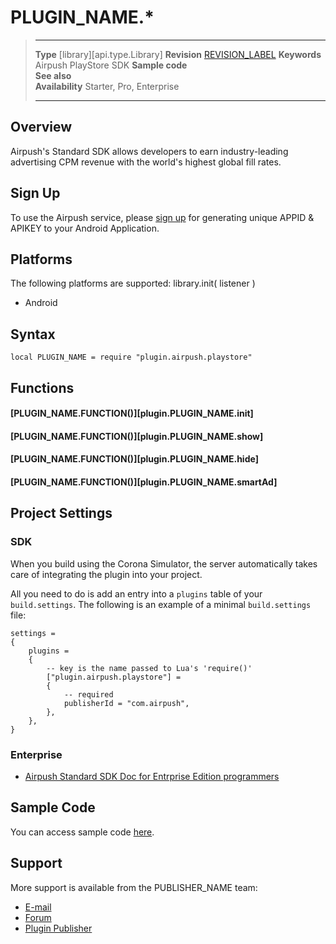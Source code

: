 # PLUGIN_NAME.*

> --------------------- ------------------------------------------------------------------------------------------
> __Type__              [library][api.type.Library]
> __Revision__          [REVISION_LABEL](REVISION_URL)
> __Keywords__          Airpush PlayStore SDK
> __Sample code__       
> __See also__          
> __Availability__      Starter, Pro, Enterprise
> --------------------- ------------------------------------------------------------------------------------------

## Overview

Airpush's Standard SDK allows developers to earn industry-leading advertising CPM revenue with the world's highest global fill rates.

## Sign Up

To use the Airpush service, please [sign up](http://manage.airpush.com/publishers/publishers/) for generating unique APPID & APIKEY to your Android Application.

## Platforms

The following platforms are supported:  library.init( listener )

* Android

## Syntax

	local PLUGIN_NAME = require "plugin.airpush.playstore"

## Functions

#### [PLUGIN_NAME.FUNCTION()][plugin.PLUGIN_NAME.init]

#### [PLUGIN_NAME.FUNCTION()][plugin.PLUGIN_NAME.show]

#### [PLUGIN_NAME.FUNCTION()][plugin.PLUGIN_NAME.hide]

#### [PLUGIN_NAME.FUNCTION()][plugin.PLUGIN_NAME.smartAd]

## Project Settings

### SDK

When you build using the Corona Simulator, the server automatically takes care of integrating the plugin into your project. 

All you need to do is add an entry into a `plugins` table of your `build.settings`. The following is an example of a minimal `build.settings` file:

``````
settings =
{
	plugins =
	{
		-- key is the name passed to Lua's 'require()'
		["plugin.airpush.playstore"] =
		{
			-- required
			publisherId = "com.airpush",
		},
	},		
}
``````

### Enterprise

* [Airpush Standard SDK Doc for Entrprise Edition programmers ](http://manage.airpush.com/docs/index.php?title=Corona_Standard_SDK_1.0)

## Sample Code

You can access sample code [here](https://bitbucket.org/coronalabs/plugins-hosted-airpush/downloads#download-368645).

## Support
 
More support is available from the PUBLISHER_NAME team:

* [E-mail](mailto://androiddevs@airpush.com)
* [Forum](http://manage.airpush.com/docs/index.php?title=Corona_Standard_SDK_1.0)
* [Plugin Publisher](http://www.airpush.com)
